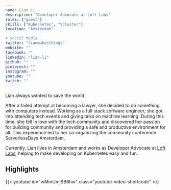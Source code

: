 ```yaml
---
name: Lian Li
description: "Developer Advocate at Loft Labs"
roles: ["guest"]
skills: ["Kubernetes", "VCluster"]
location: "Amsterdam"

# Social Media 
twitter: "lianmakesthings"
website: ""
facebook: ""
linkedin: "lian-li"
github: ""
pinterest: ""
instagram: ""
youtube: ""
twitch: ""
---
```


Lian always wanted to save the world.

After a failed attempt at becoming a lawyer, she decided to do something with computers instead. Working as a full stack software engineer, she got into attending tech events and giving talks on machine learning. During this time, she fell in love with the tech community and discovered her passion for building community and providing a safe and productive environment for all. This experience led to her co-organizing the community conference ServerlessDays Amsterdam.

Currently, Lian lives in Amsterdam and works as Developer Advocate at [Loft Labs](https://loft.sh/), helping to make developing on Kubernetes easy and fun.

<!--more-->


## Highlights

{{< youtube id="wMmUmjSB6hw" class="youtube-video-shortcode" >}}
